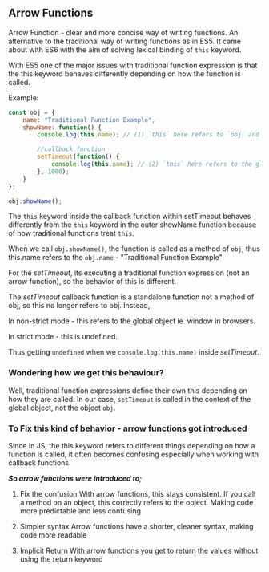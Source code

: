 ## **Arrow Functions**

Arrow Function - clear and more concise way of writing functions. An alternative to the traditional way of writing functions as in ES5. It came about with ES6 with the aim of solving lexical binding of `this` keyword.

With ES5 one of the major issues with traditional function expression is that the this keyword behaves differently depending on how the function is called.

Example:

```javascript
const obj = {
    name: "Traditional Function Example",
    showName: function() {
        console.log(this.name); // (1) `this` here refers to `obj` and logs: "Traditional Function Example"

        //callback function
        setTimeout(function() { 
            console.log(this.name); // (2) `this` here refers to the global object (or undefined in strict mode)
        }, 1000);
    }
};

obj.showName();

```
The `this` keyword inside the callback function within setTimeout behaves differently from the `this` keyword in the outer showName function because of how traditional functions treat `this`.


When we call `obj.showName()`, the function is called as a method of `obj`, thus this.name refers to the `obj.name` - "Traditional Function Example"

For the *setTimeout*, its executing a traditional function expression (not an arrow function), so the behavior of this is different. 

The *setTimeout* callback function is a standalone function not a method of obj, so this no longer refers to obj. Instead, 

In non-strict mode - this refers to the global object ie. window in browsers.

In strict mode - this is undefined.

Thus getting `undefined` when we `console.log(this.name)` inside *setTimeout*.


### Wondering how we get this behaviour?

Well, traditional function expressions define their own this depending on how they are called. In our case, `setTimeout` is called in the context of the global object, not the object `obj`.


### To Fix this kind of behavior - arrow functions got introduced

Since in JS, the this keyword refers to different things depending on how a function is called, it often becomes confusing especially when working with callback functions. 

***So arrow functions were introduced to;***

1. Fix the confusion
With arrow functions, this stays consistent. If you call a method on an object, this correctly refers to the object. Making code more predictable and less confusing

2. Simpler syntax
Arrow functions have a shorter, cleaner syntax, making code more readable

3. Implicit Return
With arrow functions you get to return the values without using the return keyword
